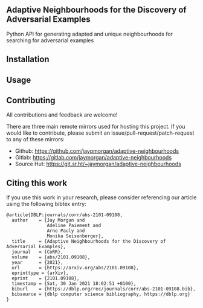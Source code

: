## Adaptive Neighbourhoods for the Discovery of Adversarial Examples

Python API for generating adapted and unique neighbourhoods for
searching for adversarial examples

## Installation

## Usage

## Contributing

All contributions and feedback are welcome!

There are three main remote mirrors used for hosting this project. If
you would like to contribute, please submit an
issue/pull-request/patch-request to any of these mirrors:

- Github: https://github.com/jaypmorgan/adaptive-neighbourhoods
- Gitlab: https://gitlab.com/jaymorgan/adaptive-neighbourhoods
- Source Hut: https://git.sr.ht/~jaymorgan/adaptive-neighbourhoods

## Citing this work

If you use this work in your research, please consider referencing our
article using the following bibtex entry:

```
@article{DBLP:journals/corr/abs-2101-09108,
  author    = {Jay Morgan and
               Adeline Paiement and
               Arno Pauly and
               Monika Seisenberger},
  title     = {Adaptive Neighbourhoods for the Discovery of Adversarial Examples},
  journal   = {CoRR},
  volume    = {abs/2101.09108},
  year      = {2021},
  url       = {https://arxiv.org/abs/2101.09108},
  eprinttype = {arXiv},
  eprint    = {2101.09108},
  timestamp = {Sat, 30 Jan 2021 18:02:51 +0100},
  biburl    = {https://dblp.org/rec/journals/corr/abs-2101-09108.bib},
  bibsource = {dblp computer science bibliography, https://dblp.org}
}
```
